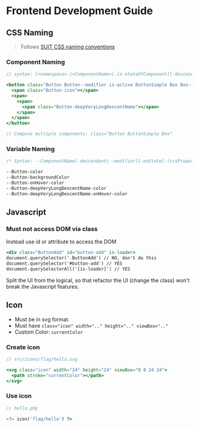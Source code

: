# Frontend Development Guide

## CSS Naming

> Follows [SUIT CSS naming conventions](https://github.com/suitcss/suit/blob/master/doc/naming-conventions.md)

### Component Naming

```jsx
// syntax: [<namespace>-]<ComponentName>[.is-stateOfComponent][-descendentName][--modifierName]

<button class="Button Button--modifier is-active ButtonSimple Box Box--modifier">
  <span class="Button-icon"></span>
  <span>
    <span>
      <span class="Button-deepVeryLongDescentName"></span>
    </span>
  </span>
</button>

// Compose multiple components: class="Button ButtonSimple Box"
```

### Variable Naming

```css
/* Syntax: --ComponentName[-descendant|--modifier][-onState]-(cssProperty|variableName) */

--Button-color
--Button-backgroundColor
--Button-onHover-color
--Button-deepVeryLongDescentName-color
--Button-deepVeryLongDescentName-onHover-color
```

## Javascript

### Must not access DOM via class

Instead use id or attribute to access the DOM

```jsx
<div class="ButtonAdd" id="button-add" is-loader>
document.querySelector('.ButtonAdd') // NO, don't do this
document.querySelector('#button-add') // YES
document.querySelectorAll('[is-loader]') // YES
```

Split the UI from the logical, so that refactor the UI (change the class) won't break the Javascript features.

## Icon

- Must be in svg format.
- Must have `class="icon" width=".." height=".." viewBox=".."`
- Custom Color: `currentColor`

### Create icon

```jsx
// src/icons/flag/hello.svg

<svg class="icon" width="24" height="24" viewBox="0 0 24 24">
  <path stroke="currentColor"></path>
</svg>
```

### Use icon

```php
// hello.php

<?= icon('flag/hello') ?>
```
